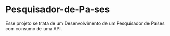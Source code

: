 # Pesquisador-de-Pa-ses
Esse projeto se trata de um Desenvolvimento de um Pesquisador de Países com consumo de uma API.
